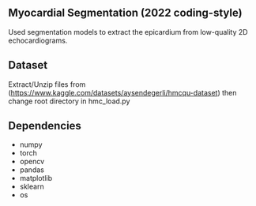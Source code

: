 ## Myocardial Segmentation (2022 coding-style)
Used segmentation models to extract the epicardium from low-quality 2D echocardiograms.

## Dataset
Extract/Unzip files from (https://www.kaggle.com/datasets/aysendegerli/hmcqu-dataset) then change root directory in hmc_load.py

## Dependencies
* numpy
* torch
* opencv
* pandas
* matplotlib
* sklearn
* os

